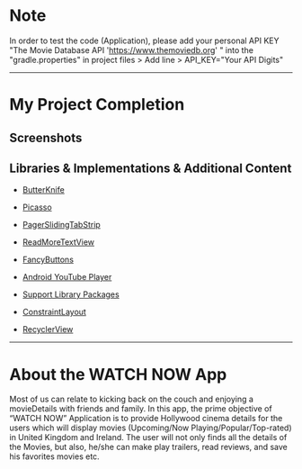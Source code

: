 # Note 
In order to test the code (Application), please add your personal API KEY "The Movie Database API 'https://www.themoviedb.org' " into the "gradle.properties" in project files > Add line > API_KEY="Your API Digits"
____________________________________________________________________________________________________________________________
# My Project Completion

## Screenshots

## Libraries & Implementations & Additional Content
* [ButterKnife](https://github.com/JakeWharton/butterknife) 

* [Picasso](https://github.com/square/picasso) 

* [PagerSlidingTabStrip](https://github.com/yuvraaz/slidingpager) 

* [ReadMoreTextView](https://github.com/bravoborja/ReadMoreTextView)

* [FancyButtons](https://github.com/medyo/Fancybuttons) 

* [Android YouTube Player](https://github.com/PierfrancescoSoffritti/Android-YouTube-Player) 

* [Support Library Packages](https://developer.android.com/topic/libraries/support-library/packages.html) 

* [ConstraintLayout](https://developer.android.com/training/constraint-layout/index.html)

* [RecyclerView](https://developer.android.com/reference/android/support/v7/widget/RecyclerView.html)
________________________________________________________________________________________________________________________________
# About the WATCH NOW App

Most of us can relate to kicking back on the couch and enjoying a movieDetails with friends and family. In this app, the prime objective of “WATCH NOW” Application is to provide Hollywood cinema details for the users which will display movies (Upcoming/Now Playing/Popular/Top-rated) in United Kingdom and Ireland. The user will not only finds all the details of the Movies,
but also, he/she can make play trailers, read reviews, and save his favorites movies etc.
